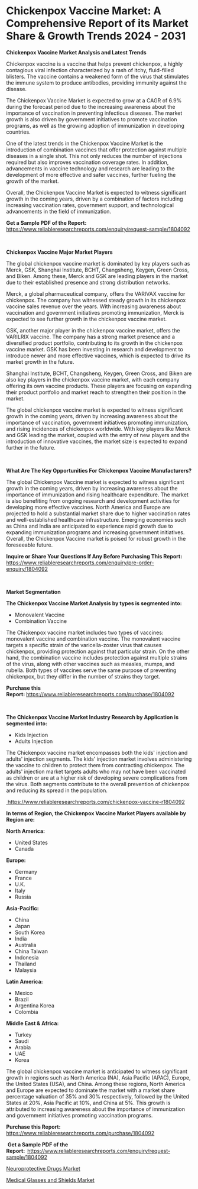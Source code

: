 <p><h1>Chickenpox Vaccine Market: A Comprehensive Report of its Market Share & Growth Trends 2024 - 2031</h1></p><p><strong>Chickenpox Vaccine Market Analysis and Latest Trends</strong></p>
<p><p>Chickenpox vaccine is a vaccine that helps prevent chickenpox, a highly contagious viral infection characterized by a rash of itchy, fluid-filled blisters. The vaccine contains a weakened form of the virus that stimulates the immune system to produce antibodies, providing immunity against the disease.</p><p>The Chickenpox Vaccine Market is expected to grow at a CAGR of 6.9% during the forecast period due to the increasing awareness about the importance of vaccination in preventing infectious diseases. The market growth is also driven by government initiatives to promote vaccination programs, as well as the growing adoption of immunization in developing countries.</p><p>One of the latest trends in the Chickenpox Vaccine Market is the introduction of combination vaccines that offer protection against multiple diseases in a single shot. This not only reduces the number of injections required but also improves vaccination coverage rates. In addition, advancements in vaccine technology and research are leading to the development of more effective and safer vaccines, further fueling the growth of the market.</p><p>Overall, the Chickenpox Vaccine Market is expected to witness significant growth in the coming years, driven by a combination of factors including increasing vaccination rates, government support, and technological advancements in the field of immunization.</p></p>
<p><strong>Get a Sample PDF of the Report:&nbsp;</strong> <a href="https://www.reliableresearchreports.com/enquiry/request-sample/1804092">https://www.reliableresearchreports.com/enquiry/request-sample/1804092</a></p>
<p>&nbsp;</p>
<p><strong>Chickenpox Vaccine Major Market Players</strong></p>
<p><p>The global chickenpox vaccine market is dominated by key players such as Merck, GSK, Shanghai Institute, BCHT, Changsheng, Keygen, Green Cross, and Biken. Among these, Merck and GSK are leading players in the market due to their established presence and strong distribution networks.</p><p>Merck, a global pharmaceutical company, offers the VARIVAX vaccine for chickenpox. The company has witnessed steady growth in its chickenpox vaccine sales revenue over the years. With increasing awareness about vaccination and government initiatives promoting immunization, Merck is expected to see further growth in the chickenpox vaccine market.</p><p>GSK, another major player in the chickenpox vaccine market, offers the VARILRIX vaccine. The company has a strong market presence and a diversified product portfolio, contributing to its growth in the chickenpox vaccine market. GSK has been investing in research and development to introduce newer and more effective vaccines, which is expected to drive its market growth in the future.</p><p>Shanghai Institute, BCHT, Changsheng, Keygen, Green Cross, and Biken are also key players in the chickenpox vaccine market, with each company offering its own vaccine products. These players are focusing on expanding their product portfolio and market reach to strengthen their position in the market.</p><p>The global chickenpox vaccine market is expected to witness significant growth in the coming years, driven by increasing awareness about the importance of vaccination, government initiatives promoting immunization, and rising incidences of chickenpox worldwide. With key players like Merck and GSK leading the market, coupled with the entry of new players and the introduction of innovative vaccines, the market size is expected to expand further in the future.</p></p>
<p>&nbsp;</p>
<p><strong>What Are The Key Opportunities For Chickenpox Vaccine Manufacturers?</strong></p>
<p><p>The global Chickenpox Vaccine market is expected to witness significant growth in the coming years, driven by increasing awareness about the importance of immunization and rising healthcare expenditure. The market is also benefiting from ongoing research and development activities for developing more effective vaccines. North America and Europe are projected to hold a substantial market share due to higher vaccination rates and well-established healthcare infrastructure. Emerging economies such as China and India are anticipated to experience rapid growth due to expanding immunization programs and increasing government initiatives. Overall, the Chickenpox Vaccine market is poised for robust growth in the foreseeable future.</p></p>
<p><strong>Inquire or Share Your Questions If Any Before Purchasing This Report:</strong> <a href="https://www.reliableresearchreports.com/enquiry/pre-order-enquiry/1804092">https://www.reliableresearchreports.com/enquiry/pre-order-enquiry/1804092</a></p>
<p>&nbsp;</p>
<p><strong>Market Segmentation</strong></p>
<p><strong>The Chickenpox Vaccine Market Analysis by types is segmented into:</strong></p>
<p><ul><li>Monovalent Vaccine</li><li>Combination Vaccine</li></ul></p>
<p><p>The Chickenpox vaccine market includes two types of vaccines: monovalent vaccine and combination vaccine. The monovalent vaccine targets a specific strain of the varicella-zoster virus that causes chickenpox, providing protection against that particular strain. On the other hand, the combination vaccine includes protection against multiple strains of the virus, along with other vaccines such as measles, mumps, and rubella. Both types of vaccines serve the same purpose of preventing chickenpox, but they differ in the number of strains they target.</p></p>
<p><strong>Purchase this Report:&nbsp;</strong><a href="https://www.reliableresearchreports.com/purchase/1804092">https://www.reliableresearchreports.com/purchase/1804092</a></p>
<p>&nbsp;</p>
<p><strong>The Chickenpox Vaccine Market Industry Research by Application is segmented into:</strong></p>
<p><ul><li>Kids Injection</li><li>Adults Injection</li></ul></p>
<p><p>The Chickenpox vaccine market encompasses both the kids' injection and adults' injection segments. The kids' injection market involves administering the vaccine to children to protect them from contracting chickenpox. The adults' injection market targets adults who may not have been vaccinated as children or are at a higher risk of developing severe complications from the virus. Both segments contribute to the overall prevention of chickenpox and reducing its spread in the population.</p></p>
<p><a href="https://www.reliableresearchreports.com/chickenpox-vaccine-r1804092">&nbsp;https://www.reliableresearchreports.com/chickenpox-vaccine-r1804092</a></p>
<p><strong>In terms of Region, the Chickenpox Vaccine Market Players available by Region are:</strong></p>
<p>
    <p> <strong> North America: </strong>
        <ul>
            <li>United States</li>
            <li>Canada</li>
        </ul>
        </p> 
    <p> <strong> Europe: </strong>
        <ul>
            <li>Germany</li>
            <li>France</li>
            <li>U.K.</li>
            <li>Italy</li>
            <li>Russia</li>
        </ul>
        </p> 
    <p> <strong> Asia-Pacific: </strong>
        <ul>
            <li>China</li>
            <li>Japan</li>
            <li>South Korea</li>
            <li>India</li>
            <li>Australia</li>
            <li>China Taiwan</li>
            <li>Indonesia</li>
            <li>Thailand</li>
            <li>Malaysia</li>
        </ul>
        </p> 
    <p> <strong> Latin America: </strong>
        <ul>
            <li>Mexico</li>
            <li>Brazil</li>
            <li>Argentina Korea</li>
            <li>Colombia</li>
        </ul>
        </p> 
    <p> <strong> Middle East & Africa: </strong>
        <ul>
            <li>Turkey</li>
            <li>Saudi</li>
            <li>Arabia</li>
            <li>UAE</li>
            <li>Korea</li>
        </ul>
    </p>
    </p>
<p><p>The global chickenpox vaccine market is anticipated to witness significant growth in regions such as North America (NA), Asia Pacific (APAC), Europe, the United States (USA), and China. Among these regions, North America and Europe are expected to dominate the market with a market share percentage valuation of 35% and 30% respectively, followed by the United States at 20%, Asia Pacific at 10%, and China at 5%. This growth is attributed to increasing awareness about the importance of immunization and government initiatives promoting vaccination programs.</p></p>
<p><strong>Purchase this Report: </strong><a href="https://www.reliableresearchreports.com/purchase/1804092">https://www.reliableresearchreports.com/purchase/1804092</a></p>
<p>&nbsp;<strong>Get a Sample PDF of the Report:&nbsp;&nbsp;</strong><a href="https://www.reliableresearchreports.com/enquiry/request-sample/1804092">https://www.reliableresearchreports.com/enquiry/request-sample/1804092</a></p>
<p><strong></strong></p>
<p><p><a href="https://github.com/JennyferFeil2023/Market-Research-Report-List-1/blob/main/neuroprotective-drugs-market.md">Neuroprotective Drugs Market</a></p><p><a href="https://view.publitas.com/reportprime-1/medical-glasses-and-shields-market-size-market-outlook-and-market-forecast-2024-to-2031/">Medical Glasses and Shields Market</a></p></p>